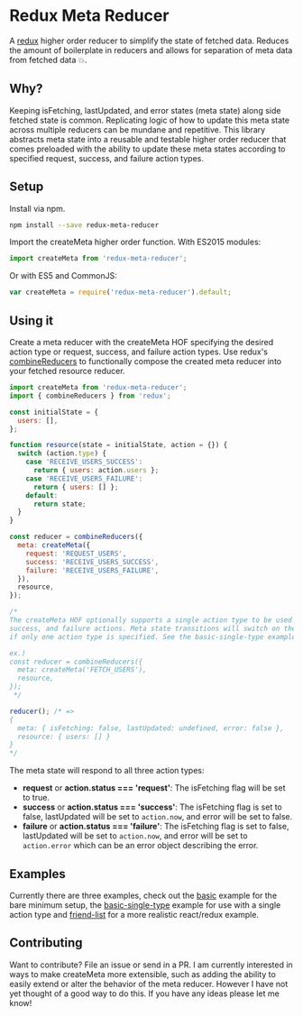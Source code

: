 # Redux Meta Reducer
A [redux](https://github.com/reactjs/redux) higher order reducer to simplify the state of fetched data. Reduces the amount of boilerplate in reducers and allows for separation of meta data from fetched data :collision:.

## Why?
Keeping isFetching, lastUpdated, and error states (meta state) along side fetched state is common. Replicating logic of how to update this meta state across multiple reducers can be mundane and repetitive. This library abstracts meta state into a reusable and testable higher order reducer that comes preloaded with the ability to update these meta states according to specified request, success, and failure action types.

## Setup
Install via npm.

```sh
npm install --save redux-meta-reducer
```

Import the createMeta higher order function. With ES2015 modules:

```javascript
import createMeta from 'redux-meta-reducer';
```

Or with ES5 and CommonJS:
```javascript
var createMeta = require('redux-meta-reducer').default;
```

## Using it
Create a meta reducer with the createMeta HOF specifying the desired action type or request, success, and failure action types. Use redux's [combineReducers](http://redux.js.org/docs/api/combineReducers.html) to functionally compose the created meta reducer into your fetched resource reducer.

```javascript
import createMeta from 'redux-meta-reducer';
import { combineReducers } from 'redux';

const initialState = {
  users: [],
};

function resource(state = initialState, action = {}) {
  switch (action.type) {
    case 'RECEIVE_USERS_SUCCESS':
      return { users: action.users };
    case 'RECEIVE_USERS_FAILURE':
      return { users: [] };
    default:
      return state;
  }
}

const reducer = combineReducers({
  meta: createMeta({
    request: 'REQUEST_USERS',
    success: 'RECEIVE_USERS_SUCCESS',
    failure: 'RECEIVE_USERS_FAILURE',
  }),
  resource,
});

/*
The createMeta HOF optionally supports a single action type to be used for request,
success, and failure actions. Meta state transitions will switch on the `action.status` field
if only one action type is specified. See the basic-single-type example for more.

ex.)
const reducer = combineReducers({
  meta: createMeta('FETCH_USERS'),
  resource,
});
 */

reducer(); /* =>
{
  meta: { isFetching: false, lastUpdated: undefined, error: false },
  resource: { users: [] }
}
*/
```
The meta state will respond to all three action types:
- **request** or **action.status === 'request'**:
The isFetching flag will be set to true.
- **success** or **action.status === 'success'**:
The isFetching flag is set to false, lastUpdated will be set to `action.now`, and error will be set to false.
- **failure** or **action.status === 'failure'**:
The isFetching flag is set to false, lastUpdated will be set to `action.now`, and error will be set to `action.error` which can be an error object describing the error.

## Examples
Currently there are three examples, check out the [basic](/examples/basic) example for the bare minimum setup, the [basic-single-type](/examples/basic-single-type) example for use with a single action type and [friend-list](/examples/friend-list) for a more realistic react/redux example.

## Contributing
Want to contribute? File an issue or send in a PR. I am currently interested in ways to make createMeta more extensible, such as adding the ability to easily extend or alter the behavior of the meta reducer. However I have not yet thought of a good way to do this. If you have any ideas please let me know!
